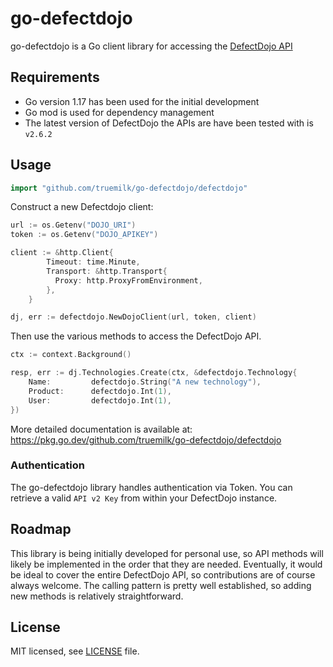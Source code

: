 # go-defectdojo

go-defectdojo is a Go client library for accessing the [DefectDojo API](https://defectdojo.github.io/django-DefectDojo/integrations/api-v2-docs/)

## Requirements ##

- Go version 1.17 has been used for the initial development
- Go mod is used for dependency management
- The latest version of DefectDojo the APIs are have been tested with is `v2.6.2`

## Usage ##

```go
import "github.com/truemilk/go-defectdojo/defectdojo"
```

Construct a new Defectdojo client:

```go
url := os.Getenv("DOJO_URI")
token := os.Getenv("DOJO_APIKEY")

client := &http.Client{
        Timeout: time.Minute,
        Transport: &http.Transport{
          Proxy: http.ProxyFromEnvironment,
        },
    }

dj, err := defectdojo.NewDojoClient(url, token, client)
```

Then use the various methods to access the DefectDojo API.

```go
ctx := context.Background()

resp, err := dj.Technologies.Create(ctx, &defectdojo.Technology{
    Name:         defectdojo.String("A new technology"),
    Product:      defectdojo.Int(1),
    User:         defectdojo.Int(1),
})
```
More detailed documentation is available at: https://pkg.go.dev/github.com/truemilk/go-defectdojo/defectdojo

### Authentication ###

The go-defectdojo library handles authentication via Token. You can retrieve a valid `API v2 Key` from within your DefectDojo instance.

## Roadmap ##

This library is being initially developed for personal use, so API methods will likely be implemented in the order that they are needed. Eventually, it would be ideal to cover the entire DefectDojo API, so contributions are of course always welcome. The calling pattern is pretty well established, so adding new methods is relatively straightforward.

## License ##

MIT licensed, see [LICENSE][LICENSE] file.

[LICENSE]: ./LICENSE
